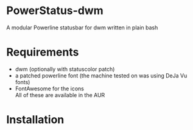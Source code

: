 # PowerStatus-dwm
 A modular Powerline statusbar for dwm written in plain bash

# Requirements
* dwm (optionally with statuscolor patch)
* a patched powerline font (the machine tested on was using DeJa Vu fonts)
* FontAwesome for the icons   
All of these are available in the AUR

# Installation

